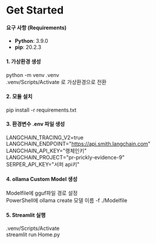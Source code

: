 # Get Started

#### 요구 사항 (Requirements)

- **Python**: 3.9.0
- **pip**: 20.2.3

#### 1. 가상환경 생성

python -m venv .venv  
.venv/Scripts/Activate 로 가상환경으로 전환

#### 2. 모듈 설치

pip install -r requirements.txt

#### 3. 환경변수 .env 파일 생성

LANGCHAIN_TRACING_V2=true  
LANGCHAIN_ENDPOINT="https://api.smith.langchain.com"  
LANGCHAIN_API_KEY="랭체인키"  
LANGCHAIN_PROJECT="pr-prickly-evidence-9"  
SERPER_API_KEY="서퍼 api키"

#### 4. ollama Custom Model 생성

Modelfile에 gguf파일 경로 설정  
PowerShell에 ollama create 모델 이름 -f ./Modelfile

#### 5. Streamlit 실행

.venv/Scripts/Activate  
streamlit run Home.py
